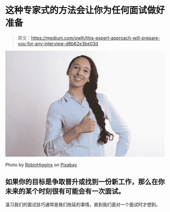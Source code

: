 # 这种专家式的方法会让你为任何面试做好准备

> 原文：<https://medium.com/swlh/this-expert-approach-will-prepare-you-for-any-interview-d8b62e3be03d>

![](img/215c942fb4dc6462e676fc2c7f11ec8a.png)

Photo by [RobinHiggins](https://pixabay.com/en/confident-thumbs-thumbs-up-happy-3082818/) on [Pixabay](https://pixabay.com/en/confident-thumbs-thumbs-up-happy-3082818/)

## 如果你的目标是争取晋升或找到一份新工作，那么在你未来的某个时刻很有可能会有一次面试。

温习我们的面试技巧通常是我们拖延的事情，直到我们面对一个面试时才想到。